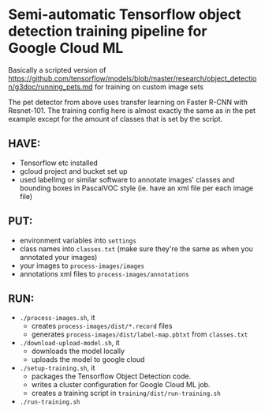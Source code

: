 # Semi-automatic Tensorflow object detection training pipeline for Google Cloud ML

Basically a scripted version of https://github.com/tensorflow/models/blob/master/research/object_detection/g3doc/running_pets.md for training on custom image sets

The pet detector from above uses transfer learning on Faster R-CNN with Resnet-101. The training config here is almost exactly the same as in the pet example except for the amount of classes that is set by the script.

## HAVE:
  - Tensorflow etc installed
  - gcloud project and bucket set up
  - used labelImg or similar software to annotate images' classes and bounding boxes in PascalVOC style (ie. have an xml file per each image file)

## PUT:
  - environment variables into `settings`
  - class names into `classes.txt` (make sure they're the same as when you annotated your images)
  - your images to `process-images/images`
  - annotations xml files to `process-images/annotations`

## RUN:
  - `./process-images.sh`, it
    * creates `process-images/dist/*.record` files
    * generates `process-images/dist/label-map.pbtxt` from `classes.txt`
  - `./download-upload-model.sh`, it
    * downloads the model locally
    * uploads the model to google cloud
  - `./setup-training.sh`, it
    * packages the Tensorflow Object Detection code.
    * writes a cluster configuration for Google Cloud ML job.
    * creates a training script in `training/dist/run-training.sh`
  - `./run-training.sh`

